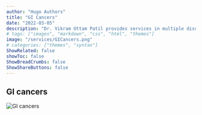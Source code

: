 ```yaml
---
author: "Hugo Authors"
title: "GI Cancers"
date: "2022-03-05"
description: "Dr. Vikram Uttam Patil provides services in multiple disorders"
# tags: ["images", "markdown", "css", "html", "themes"]
image: "/services/GICancers.png"
# categories: ["themes", "syntax"]
ShowRelated: false
showToc: false
ShowBreadCrumbs: false
ShowShareButtons: false
---
```


## GI cancers

![GI cancers](/services/GICancers.png)

